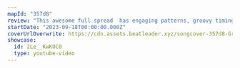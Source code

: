 ```yaml
---
mapId: "357d8"
review: "This awesome full spread  has engaging patterns, groovy timings and nice representation that make you dance and feel the music! The fun touches with dot notes, bombs, and walls, great use of arcs & chains, and lovely v3 light show make this map shine!"
startDate: "2023-09-18T00:00:00.000Z"
coverUrlOverwrite: https://cdn.assets.beatleader.xyz/songcover-357d8-Grooveisintheheart.png
showcase:
  id: 2Le__KwKOC0
  type: youtube-video
---
```

